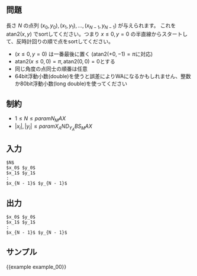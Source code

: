 問題
---------

長さ $N$ の点列 $(x_0, y_0), (x_1, y_1), \dots, (x_{N - 1}, y_{N - 1})$ が与えられます。
これを $\mathrm{atan2}(x, y)$ でsortしてください。つまり $x \le 0, y = 0$ の半直線からスタートして、反時計回りの順で点をsortしてください。

- $(x \le 0, y = 0)$ は一番最後に置く ($\mathrm{atan2}(+0, -1) = \pi$に対応)
- $\mathrm{atan2}(x \le 0, 0) = \pi, \mathrm{atan2}(0, 0) = 0$とする
- 同じ角度の点同士の順番は任意
- 64bit浮動小数(double)を使うと誤差によりWAになるかもしれません、整数か80bit浮動小数(long double)を使ってください

制約
---------

- $1 \leq N \leq {{param N_MAX}}$
- $|x_i|, |y_i| \leq {{param X_AND_Y_ABS_MAX}}$

入力
---------

```
$N$
$x_0$ $y_0$
$x_1$ $y_1$
:
$x_{N - 1}$ $y_{N - 1}$
```

出力
---------

```
$x_0$ $y_0$
$x_1$ $y_1$
:
$x_{N - 1}$ $y_{N - 1}$
```

サンプル
---------

{{example example_00}}

